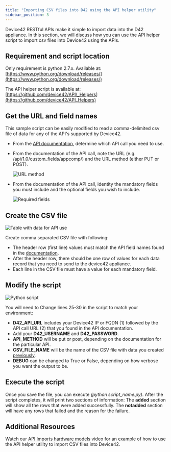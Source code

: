 ```yaml
---
title: "Importing CSV files into D42 using the API helper utility"
sidebar_position: 3
---
```


Device42 RESTful APIs make it simple to import data into the D42 appliance. In this section, we will discuss how you can use the API helper script to import csv files into Device42 using the APIs.

## Requirement and script location

Only requirement is python 2.7.x. Available at: [https://www.python.org/download/releases/](https://www.python.org/download/releases/)

The API helper script is available at: [https://github.com/device42/API\_Helpers](https://github.com/device42/API_Helpers)

## Get the URL and field names

This sample script can be easily modified to read a comma-delimited csv file of data for any of the API's supported by Device42.

- From the [API documentation](https://api.device42.com/), determine which API call you need to use.
- From the documentation of the API call, note the URL (e.g. /api/1.0/custom\_fields/appcomp/) and the URL method (either PUT or POST).

    ![URL method](/assets/images/importing-csv-files/api-docs-method.png)

- From the documentation of the API call, identity the mandatory fields you must include and the optional fields you wish to include.

    ![Required fields](/assets/images/importing-csv-files/api-docs-required-fields.png)

## Create the CSV file

![Table with data for API use](/assets/images/importing-csv-files/csv-file-headings.png)

Create comma separated CSV file with following:

- The header row (first line) values must match the API field names found in the [documentation](https://api.device42.com/).
- After the header row, there should be one row of values for each data record that you need to send to the device42 appliance.
- Each line in the CSV file must have a value for each mandatory field.

## Modify the script

![Python script](/assets/images/importing-csv-files/api-python-script.png)

You will need to Change lines 25-30 in the script to match your environment:

- **D42\_API\_URL** includes your Device42 IP or FQDN (1) followed by the API call URL (2) that you found in the API documentation.
- Add your **D42\_USERNAME** and **D42\_PASSWORD**.
- **API\_METHOD** will be put or post, depending on the documentation for the particular API.
- **CSV\_FILE\_NAME** will be the name of the CSV file with data you created [previously](#create-the-csv-file).
- **DEBUG** can be changed to True or False, depending on how verbose you want the output to be.

## Execute the script

Once you save the file, you can execute _(python script\_name.py)_. After the script completes, it will print two sections of information: The **added** section will show all the rows that were added successfully. The **notadded** section will have any rows that failed and the reason for the failure.

## Additional Resources

Watch our [API Imports hardware models](how-to-videos/api-imports-add-create-hardware-models.md) video for an example of how to use the API helper utility to import CSV files into Device42. 
